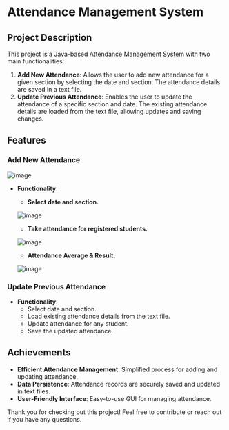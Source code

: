 # Attendance Management System

## Project Description

This project is a Java-based Attendance Management System with two main functionalities:
1. **Add New Attendance**: Allows the user to add new attendance for a given section by selecting the date and section. The attendance details are saved in a text file.
2. **Update Previous Attendance**: Enables the user to update the attendance of a specific section and date. The existing attendance details are loaded from the text file, allowing updates and saving changes.

## Features

### Add New Attendance
![image](https://github.com/huzaifasaeed123/Java-Projects-OOP-DSA-/assets/143410512/52084418-7556-4861-8c39-45251593ff23)

- **Functionality**: 
  - **Select date and section.**
    
   ![image](https://github.com/huzaifasaeed123/Java-Projects-OOP-DSA-/assets/143410512/44a5e4a2-e801-4363-84b0-bd9a2550eb3b)
  - **Take attendance for registered students.**
    
   ![image](https://github.com/huzaifasaeed123/Java-Projects-OOP-DSA-/assets/143410512/23b8788f-bd36-42ec-a469-4839b819b3a6)
  - **Attendance Average & Result.**
    
   ![image](https://github.com/huzaifasaeed123/Java-Projects-OOP-DSA-/assets/143410512/85090763-0a83-4e85-bf12-66157c21fe0e)
### Update Previous Attendance

- **Functionality**: 
  - Select date and section.
  - Load existing attendance details from the text file.
  - Update attendance for any student.
  - Save the updated attendance.

## Achievements

- **Efficient Attendance Management**: Simplified process for adding and updating attendance.
- **Data Persistence**: Attendance records are securely saved and updated in text files.
- **User-Friendly Interface**: Easy-to-use GUI for managing attendance.

Thank you for checking out this project! Feel free to contribute or reach out if you have any questions.
